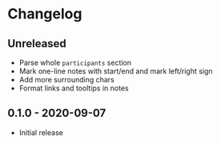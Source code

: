 # Changelog

<!-- There is always Unreleased section on the top. Subsections (Add, Changed, Fix, Removed) should be Add as needed. -->
## Unreleased
- Parse whole `participants` section
- Mark one-line notes with start/end and mark left/right sign
- Add more surrounding chars
- Format links and tooltips in notes

## 0.1.0 - 2020-09-07
- Initial release
